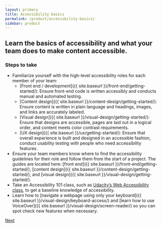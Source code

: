 ```yaml
---
layout: primary
title: Accessibility basics
permalink: /product/accessibility-basics/
sidebar: product
---
```


## Learn the basics of accessibility and what your team does to make content accessible.

### Steps to take
- Familiarize yourself with the high-level accessibility roles for each member of your team:
  - [Front end / development]({{ site.baseurl }}/front-end/getting-started/): Ensure front-end code is written accessibly and conducts manual and automated testing.
  - [Content design]({{ site.baseurl }}/content-design/getting-started/): Ensure content is written in plain language and headings, images, and links are accurately labeled.
  - [Visual design]({{ site.baseurl }}/visual-design/getting-started/): Ensure that designs are accessible, pages are laid out in a logical order, and content meets color contrast requirements.
  - [UX design]({{ site.baseurl }}/ux/getting-started/): Ensure that overall experience is built and designed in an accessible fashion, conduct usability testing with people who need accessibility features.
- Ensure your team members know where to find the accessibility guidelines for their role and follow them from the start of a project. The guides are located here: [front end]({{ site.baseurl }}/front-end/getting-started/), [content design]({{ site.baseurl }}/content-design/getting-started/), and [visual design]({{ site.baseurl }}/visual-design/getting-started/).
- Take an Accessibility 101 class, such as [Udacity’s Web Accessibility class](https://www.udacity.com/course/web-accessibility--ud891), to get a baseline knowledge of accessibility.
- Learn how to [navigate a webpage using only your keyboard]({{ site.baseurl }}/visual-design/keyboard-access/) and [learn how to use VoiceOver]({{ site.baseurl }}/visual-design/screen-reader/) so you can spot check new features when necessary.


<a class="usa-button button-next" href="{{ site.baseurl }}/product/diverse-users/">
  Next <i class="fa fa-chevron-right" aria-hidden="true"></i>
</a>
